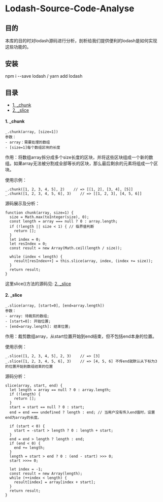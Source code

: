# Lodash-Source-Code-Analyse

## 目的

本库的目的时对lodash源码进行分析，剖析给我们提供便利的lodash是如何实现这些功能的。

## 安装

npm i --save lodash / yarn add lodash

## 目录

- [1. _chunk](#1-_chunk)
- [2. _slice](#2-_slice)


#### 1. _chunk
```
_.chunk(array, [size=1])
参数：
- array：需要处理的数组
- [size=1]每个数组区块的长度
```
作用：将数组array拆分成多个size长度的区块，并将这些区块组成一个新的数组。如果array无法被分割成全部等长的区块，那么最后剩余的元素将组成一个区块。

使用示例：
```
_.chunk([1, 2, 3, 4, 5], 2)    // => [[1, 2], [3, 4], [5]]
_.chunk([1, 2, 3, 4, 5, 6], 3)    // => [[1, 2, 3], [4, 5, 6]]

```
源码展示及分析：

```
function chunk(array, size=1) {
  size = Math.max(toInteger(size), 0);
  const length = array === null ? 0 : array.length;
  if (!length || size < 1) { // 临界值判断
    return [];
  }
  let index = 0;
  let resIndex = 0;
  const result = new Array(Math.ceil(length / size));
  
  while (index < length) {
    result[resIndex++] = this.slice(array, index, (index += size));
  }
  return result;
}
```
这里slice()方法的源码见: [2. _slice](#2-_slice)

#### 2. _slice

```
_.slice(array, [start=0], [end=array.length])
参数：
- array: 待裁剪的数组;
- [start=0]: 开始位置;
- [end=array.length]: 结束位置;
```
作用：裁剪数组array，从start位置开始到end结束，但不包括end本身的位置。

使用示例：
```
_.slice([1, 2, 3, 4, 5], 2, 3)    // => [3]
_.slice([1, 2, 3, 4, 5, 6], 3)    // => [4, 5, 6] 不传end就默认从下标为3的位置开始到数组结束的位置

```
源码分析：

```
slice(array, start, end) {
  let length = array == null ? 0 : array.length;
  if (!length) {
    return [];
  }
  start = start == null ? 0 : start;
  end = end === undefined ? length : end; // 当用户没有传入end值时，设置end为array的长度。

  if (start < 0) {
    start = -start > length ? 0 : length + start;
  }
  end = end > length ? length : end;
  if (end < 0) {
    end += length;
  }
  length = start > end ? 0 : (end - start) >>> 0;
  start >>>= 0;

  let index = -1;
  const result = new Array(length);
  while (++index < length) {
    result[index] = array[index + start];
  }
  return result;
}
```






















